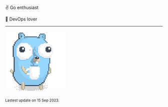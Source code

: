 :v: Go enthusiast

:muscle: DevOps lover

---

![Image alt text](/images/gopher_with_coffee.gif)


<sub>Lastest update on 15 Sep 2023.</sub>
